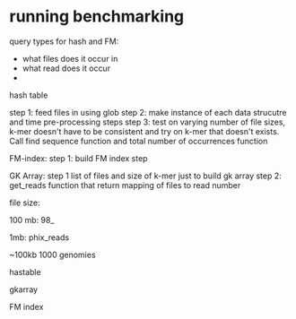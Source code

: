 # running benchmarking


query types for hash and FM:
- what files does it occur in
- what read does it occur
- 

hash table

step 1: feed files in using glob
step 2: make instance of each data strucutre and time pre-processing steps
step 3: test on varying number of file sizes, k-mer doesn't have to be consistent and try on k-mer that doesn't exists. Call find sequence function and total number of occurrences function

FM-index:
step 1: build FM index
step 

GK Array:
step 1 list of files and size of k-mer just to build gk array
step 2: get_reads function that return mapping of files to read number


file size:

100 mb:
98_

1mb:
phix_reads


~100kb
1000 genomies


hastable

gkarray

FM index
